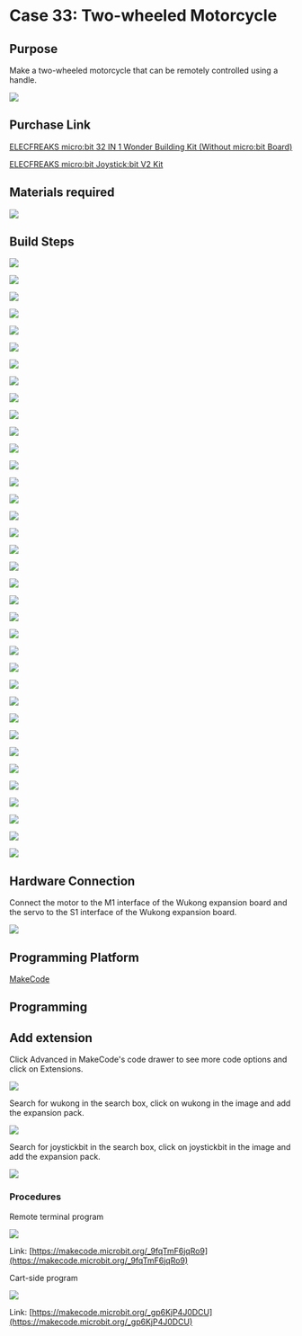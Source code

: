 # Case 33: Two-wheeled Motorcycle
## Purpose
Make a two-wheeled motorcycle that can be remotely controlled using a handle.

![](./images/Wonder-Building-Kit-case-33-01.png)

## Purchase Link

[ELECFREAKS micro:bit 32 IN 1 Wonder Building Kit (Without micro:bit Board)](https://item.taobao.com/item.htm?id=649813731275&spm=2015.23436601.0.0)

[ELECFREAKS micro:bit Joystick:bit V2 Kit](https://www.elecfreaks.com/joystick-bit-2-kit-for-micro-bit.html)

## Materials required

![](./images/Wonder-Building-Kit-step-case-33-01.png)

## Build Steps


![](./images/Wonder-Building-Kit-step-case-33-02.png)

![](./images/Wonder-Building-Kit-step-case-33-03.png)

![](./images/Wonder-Building-Kit-step-case-33-04.png)

![](./images/Wonder-Building-Kit-step-case-33-05.png)

![](./images/Wonder-Building-Kit-step-case-33-06.png)

![](./images/Wonder-Building-Kit-step-case-33-07.png)

![](./images/Wonder-Building-Kit-step-case-33-08.png)

![](./images/Wonder-Building-Kit-step-case-33-09.png)

![](./images/Wonder-Building-Kit-step-case-33-10.png)

![](./images/Wonder-Building-Kit-step-case-33-11.png)

![](./images/Wonder-Building-Kit-step-case-33-12.png)

![](./images/Wonder-Building-Kit-step-case-33-13.png)

![](./images/Wonder-Building-Kit-step-case-33-14.png)

![](./images/Wonder-Building-Kit-step-case-33-15.png)

![](./images/Wonder-Building-Kit-step-case-33-16.png)

![](./images/Wonder-Building-Kit-step-case-33-17.png)

![](./images/Wonder-Building-Kit-step-case-33-18.png)

![](./images/Wonder-Building-Kit-step-case-33-19.png)

![](./images/Wonder-Building-Kit-step-case-33-20.png)

![](./images/Wonder-Building-Kit-step-case-33-21.png)

![](./images/Wonder-Building-Kit-step-case-33-22.png)

![](./images/Wonder-Building-Kit-step-case-33-23.png)

![](./images/Wonder-Building-Kit-step-case-33-24.png)

![](./images/Wonder-Building-Kit-step-case-33-25.png)

![](./images/Wonder-Building-Kit-step-case-33-26.png)

![](./images/Wonder-Building-Kit-step-case-33-27.png)

![](./images/Wonder-Building-Kit-step-case-33-28.png)

![](./images/Wonder-Building-Kit-step-case-33-29.png)

![](./images/Wonder-Building-Kit-step-case-33-30.png)

![](./images/Wonder-Building-Kit-step-case-33-31.png)

![](./images/Wonder-Building-Kit-step-case-33-32.png)

![](./images/Wonder-Building-Kit-step-case-33-33.png)

![](./images/Wonder-Building-Kit-step-case-33-34.png)

![](./images/Wonder-Building-Kit-step-case-33-35.png)

![](./images/Wonder-Building-Kit-step-case-33-36.png)

![](./images/Wonder-Building-Kit-step-case-33-37.png)

## Hardware Connection

Connect the motor to the M1 interface of the Wukong expansion board and the servo to the S1 interface of the Wukong expansion board.

![](./images/Wonder-Building-Kit-case-33-02.png)

## Programming Platform

[MakeCode](https://makecode.microbit.org/)

## Programming
## Add extension
Click Advanced in MakeCode's code drawer to see more code options and click on Extensions.

![](./images/Wonder-Building-Kit-case-21-02.png)

Search for wukong in the search box, click on wukong in the image and add the expansion pack.

![](./images/Wonder-Building-Kit-case-21-03.png)

Search for joystickbit in the search box, click on joystickbit in the image and add the expansion pack.

![](./images/Wonder-Building-Kit-case-33-04.png)

### Procedures

Remote terminal program

![](./images/Wonder-Building-Kit-case-33-05.png)

Link: [https://makecode.microbit.org/_9fqTmF6jqRo9](https://makecode.microbit.org/_9fqTmF6jqRo9)

Cart-side program

![](./images/Wonder-Building-Kit-case-33-06.png)

Link: [https://makecode.microbit.org/_gp6KjP4J0DCU](https://makecode.microbit.org/_gp6KjP4J0DCU)
